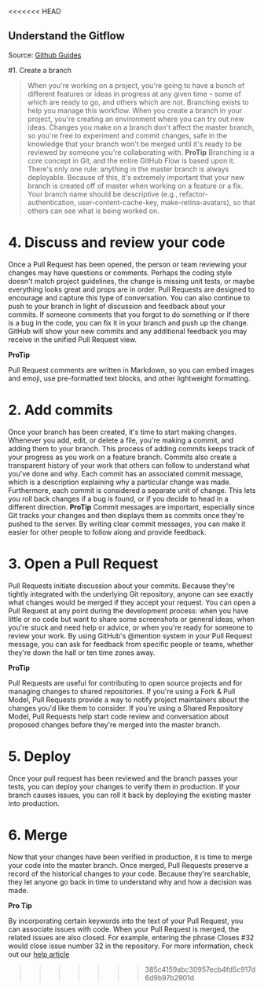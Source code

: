 <<<<<<< HEAD

## Understand the Gitflow

Source: [Github Guides](https://guides.github.com/features/mastering-markdown/)


#1. Create a branch
>When you're working on a project, you're going to have a bunch of different features or ideas in progress at any given time – some of which are ready to go, and others which are not. Branching exists to help you manage this workflow.
When you create a branch in your project, you're creating an environment where you can try out new ideas. Changes you make on a branch don't affect the master branch, so you're free to experiment and commit changes, safe in the knowledge that your branch won't be merged until it's ready to be reviewed by someone you're collaborating with.
**ProTip**
>Branching is a core concept in Git, and the entire GitHub Flow is based upon it. There's only one rule: anything in the master branch is always deployable.
Because of this, it's extremely important that your new branch is created off of master when working on a feature or a fix. Your branch name should be descriptive (e.g., refactor-authentication, user-content-cache-key, make-retina-avatars), so that others can see what is being worked on.
# 4. Discuss and review your code
Once a Pull Request has been opened, the person or team reviewing your changes may have questions or comments. Perhaps the coding style doesn't match project guidelines, the change is missing unit tests, or maybe everything looks great and props are in order. Pull Requests are designed to encourage and capture this type of conversation.
You can also continue to push to your branch in light of discussion and feedback about your commits. If someone comments that you forgot to do something or if there is a bug in the code, you can fix it
 in your branch and push up the change. GitHub will show your new commits and any additional feedback you may receive in the unified Pull Request view.

**ProTip**

Pull Request comments are written in Markdown, so you can embed images and emoji, use pre-formatted text blocks, and other lightweight formatting.

# 2. Add commits
Once your branch has been created, it's time to start making changes. Whenever you add, edit, or delete a file, you're making a commit, and adding them to your branch. This process of adding commits keeps track of your progress as you work on a feature branch.
Commits also create a transparent history of your work that others can follow to understand what you've done and why. Each commit has an associated commit message, which is a description explaining why a particular change was made. Furthermore, each commit is considered a separate unit of change. This lets you roll back changes if a bug is found, or if you decide to head in a different direction.
**ProTip**
Commit messages are important, especially since Git tracks your changes and then displays them as commits once they're pushed to the server. By writing clear commit messages, you can make it easier for other people to follow along and provide feedback.

# 3. Open a Pull Request
 
Pull Requests initiate discussion about your commits. Because they're tightly integrated with the underlying Git repository, anyone can see exactly what changes would be merged if they accept your request.
You can open a Pull Request at any point during the development process: when you have little or no code but want to share some screenshots or general ideas, when you're stuck and need help or advice, or when you're ready for someone to review your work. By using GitHub's @mention system in your Pull Request message, you can ask for feedback from specific people or teams, whether they're 
down the hall or ten time zones away.

**ProTip**

Pull Requests are useful for contributing to open source projects and for managing changes to shared repositories. If you're using a Fork & Pull Model, Pull Requests provide a way to notify project maintainers about the changes you'd like them to consider. If you're using a Shared Repository Model, Pull Requests help start code review and conversation about proposed changes before they're merged into the master branch.


# 5. Deploy
Once your pull request has been reviewed and the branch passes your tests, you can deploy your changes to verify them in production. If your branch causes issues, you can roll it back by deploying the existing master into production.
# 6. Merge
Now that your changes have been verified in production, it is time to merge your code into the master branch.
Once merged, Pull Requests preserve a record of the historical changes to your code. Because they're searchable, they let anyone go back in time to understand why and how a decision was made.


**Pro Tip**

By incorporating certain keywords into the text of your Pull Request, you can associate issues with code. When your Pull Request is merged, the related issues are also closed. For example, entering the phrase Closes #32 would close issue number 32 in the repository. For more information, check out our [help article](https://help.github.com/articles/closing-issues-via-commit-messages)
>>>>>>> 385c4159abc30957ecb4fd5c917d6d9b97b2901d
